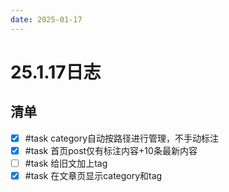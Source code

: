 ```yaml
---
date: 2025-01-17
---
```


# 25.1.17日志

## 清单

- [x] #task category自动按路径进行管理，不手动标注
- [x] #task 首页post仅有标注内容+10条最新内容
- [ ] #task 给旧文加上tag
- [x] #task 在文章页显示category和tag
